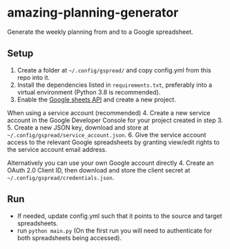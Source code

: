# amazing-planning-generator
Generate the weekly planning from and to a Google spreadsheet.

## Setup
1. Create a folder at `~/.config/gspread/` and copy config.yml from this repo into it.
2. Install the dependencies listed in `requirements.txt`, preferably into a virtual environment (Python 3.8 is recommended).
3. Enable the [Google sheets API](https://developers.google.com/sheets/api/quickstart/python) and create a new project.

When using a service account (recommended)
4. Create a new service account in the Google Developer Console for your project created in step 3.
5. Create a new JSON key, download and store at `~/.config/gspread/service_account.json`.
6. Give the service account access to the relevant Google spreadsheets by granting view/edit rights to the service account email address.

Alternatively you can use your own Google account directly
4. Create an OAuth 2.0 Client ID, then download and store the client secret at `~/.config/gspread/credentials.json`.

## Run
- If needed, update config.yml such that it points to the source and target spreadsheets.
- run ```python main.py``` (On the first run you will need to authenticate for both spreadsheets being accessed).
